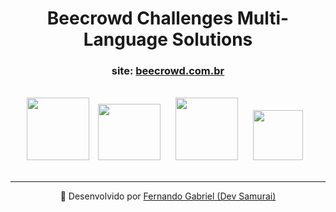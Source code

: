 <h1 align="center"> Beecrowd Challenges Multi-Language Solutions </h1>

<h3 align="center"> site: <a href="https://www.beecrowd.com.br/judge/pt" target="_blank">beecrowd.com.br</a></h3>

<br>
<div style="text-align: center;">
    <img src="https://cdn.jsdelivr.net/gh/devicons/devicon/icons/java/java-original-wordmark.svg" width="100" height="100" /> <img src="https://cdn.jsdelivr.net/gh/devicons/devicon/icons/python/python-original-wordmark.svg" width="100" height="90" hspace="10" /> <img src="https://cdn.jsdelivr.net/gh/devicons/devicon/icons/go/go-original-wordmark.svg" width="100" height="100" hspace="10"/> <img src="https://cdn.jsdelivr.net/gh/devicons/devicon/icons/javascript/javascript-original.svg" width="80" height="80" hspace="10"/> 
</div>

<br>

---

<div style="text-align: center;">

🔗 Desenvolvido por <a href="https://www.linkedin.com/in/enginnerfernandogabriel/" target="_blank">Fernando Gabriel (Dev Samurai)</a>

</div>